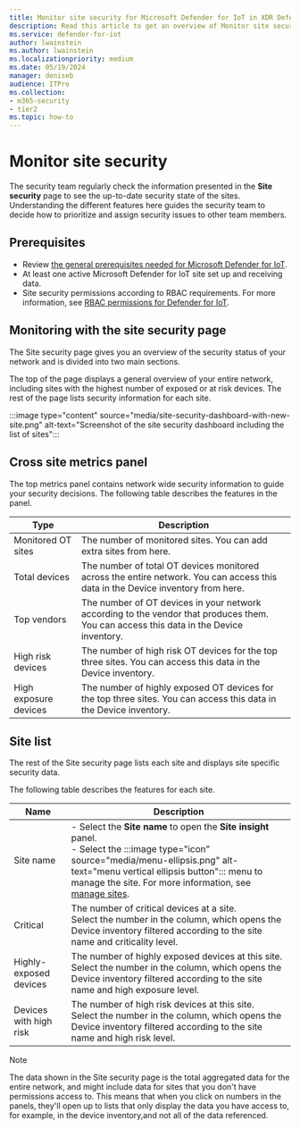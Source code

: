 ```yaml
---
title: Monitor site security for Microsoft Defender for IoT in XDR Defender portal
description: Read this article to get an overview of Monitor site security of the new Site Security feature.
ms.service: defender-for-iot
author: lwainstein
ms.author: lwainstein
ms.localizationpriority: medium
ms.date: 05/19/2024
manager: deniseb
audience: ITPro
ms.collection:
- m365-security
- tier2
ms.topic: how-to
---
```


# Monitor site security

The security team regularly check the information presented in the **Site security** page to see the up-to-date security state of the sites. Understanding the different features here guides the security team to decide how to prioritize and assign security issues to other team members.

## Prerequisites

- Review [the general prerequisites needed for Microsoft Defender for IoT](prerequisites.md).
- At least one active Microsoft Defender for IoT site set up and receiving data.
- Site security permissions according to RBAC requirements. For more information, see [RBAC permissions for Defender for IoT](prerequisites.md#permissions).

## Monitoring with the site security page

The Site security page gives you an overview of the security status of your network and is divided into two main sections.

The top of the page displays a general overview of your entire network, including sites with the highest number of exposed or at risk devices.
The rest of the page lists security information for each site.
<!-- need to replace the image.-->
:::image type="content" source="media/site-security-dashboard-with-new-site.png" alt-text="Screenshot of the site security dashboard including the list of sites":::

## Cross site metrics panel

The top metrics panel contains network wide security information to guide your security decisions. The following table describes the features in the panel.

| Type| Description|
|----|----|
| Monitored OT sites | The number of monitored sites. You can add extra sites from here.|
| Total devices | The number of total OT devices monitored across the entire network. You can access this data in the Device inventory from here.|
| Top vendors | The number of OT devices in your network according to the vendor that produces them. You can access this data in the Device inventory.|
| High risk devices | The number of high risk OT devices for the top three sites. You can access this data in the Device inventory.|
| High exposure devices | The number of highly exposed OT devices for the top three sites. You can access this data in the Device inventory.|

## Site list

The rest of the Site security page lists each site and displays site specific security data.


The following table describes the features for each site.

| Name | Description|
|----|----|
| Site name | - Select the **Site name** to open the **Site insight** panel.<br>- Select the :::image type="icon" source="media/menu-ellipsis.png" alt-text="menu vertical ellipsis button"::: menu to manage the site. For more information, see [manage sites](manage-sites.md).|
| Critical | The number of critical devices at a site. <br> Select the number in the column, which opens the Device inventory filtered according to the site name and criticality level. <!-- is criticality level the correct filter name? check this will appear correctly, when there is test data to use -->|
| Highly-exposed devices | The number of highly exposed devices at this site.<br>Select the number in the column, which opens the Device inventory filtered according to the site name and high exposure level.|
| Devices with high risk | The number of high risk devices at this site.<br>Select the number in the column, which opens the Device inventory filtered according to the site name and high risk level.|

>[!Note]
> The data shown in the Site security page is the total aggregated data for the entire network, and might include data for sites that you don't have permissions access to. This means that when you click on numbers in the panels, they'll open up to lists that only display the data you have access to, for example, in the device inventory,and not all of the data referenced.
